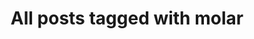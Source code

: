 ---
layout: tag
title: "All posts tagged with molar"
permalink: /weblog/tags/molar/
taxonomy: molar
---